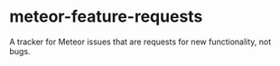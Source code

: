 # meteor-feature-requests
A tracker for Meteor issues that are requests for new functionality, not bugs.

